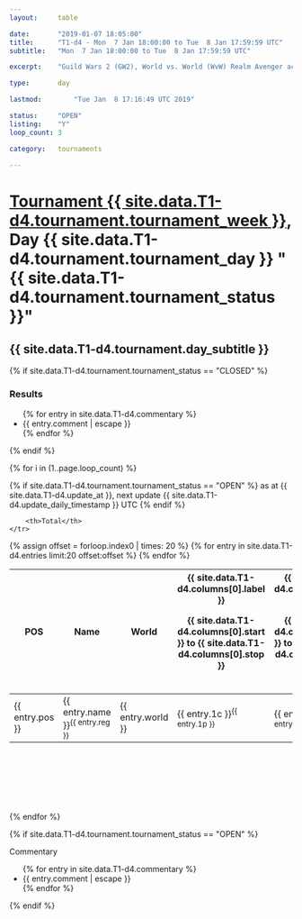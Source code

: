 ```yaml
---
layout: 	table

date: 		"2019-01-07 18:05:00"
title: 		"T1-d4 - Mon  7 Jan 18:00:00 to Tue  8 Jan 17:59:59 UTC"
subtitle: 	"Mon  7 Jan 18:00:00 to Tue  8 Jan 17:59:59 UTC"

excerpt:    "Guild Wars 2 (GW2), World vs. World (WvW) Realm Avenger achivement Tournament. \"Every Kill Counts\""

type:       day

lastmod: 		"Tue Jan  8 17:16:49 UTC 2019"

status:     "OPEN"
listing:    "Y"
loop_count: 3

category: 	tournaments

---
```

<div class="table_header">
    <h1><a href="{{ site.data.T1-d4.tournament.week_url }}">Tournament {{ site.data.T1-d4.tournament.tournament_week }}</a>, Day {{ site.data.T1-d4.tournament.tournament_day }} "{{ site.data.T1-d4.tournament.tournament_status }}"</h1>
    <h2>{{ site.data.T1-d4.tournament.day_subtitle }}</h2> 
</div>

{% if site.data.T1-d4.tournament.tournament_status == "CLOSED" %} 
<div class="commentary">
  <h3>Results</h3>
  <ul>
    {% for entry in site.data.T1-d4.commentary %}
    <li class="commentary_list">{{ entry.comment | escape }}</li>
    {% endfor %}
  </ul>
</div>
{% endif %}


{% for i in (1..page.loop_count) %}

{% if site.data.T1-d4.tournament.tournament_status == "OPEN" %} 
<span class="table_nextupdate">as at {{ site.data.T1-d4.update_at }}, next update {{ site.data.T1-d4.update_daily_timestamp }} UTC</span> 
{% endif %}

<table class="day_table">
  <colgroup>
    <col style="width:18px">
    <col style="width:55px">
    <col style="width:55px">
    <col style="width:12px">
    <col style="width:12px">
    <col style="width:12px">
    <col style="width:12px">
    <col style="width:12px">
    <col style="width:12px">
    <col style="width:12px">
    <col style="width:12px">
    <col style="width:12px">
    <col style="width:12px">
    <col style="width:12px">
    <col style="width:12px">
    <col style="width:12px">
    <col style="width:12px">
    <col style="width:12px">
    <col style="width:12px">
    <col style="width:12px">
    <col style="width:12px">
    <col style="width:12px">
    <col style="width:12px">
    <col style="width:12px">
    <col style="width:12px">
    <col style="width:12px">
    <col style="width:12px">
    <col style="width:18px">
  </colgroup>  
  <thead>
    <tr>
        <th>POS</th>
        <th class="AlignLeft">Name</th>
        <th class="AlignLeft">World</th>

<th><div class="label">{{ site.data.T1-d4.columns[0].label }}<p class="onhover">{{ site.data.T1-d4.columns[0].start }} to {{ site.data.T1-d4.columns[0].stop }}</p></div>​</th>
<th><div class="label">{{ site.data.T1-d4.columns[1].label }}<p class="onhover">{{ site.data.T1-d4.columns[1].start }} to {{ site.data.T1-d4.columns[1].stop }}</p></div>​</th>
<th><div class="label">{{ site.data.T1-d4.columns[2].label }}<p class="onhover">{{ site.data.T1-d4.columns[2].start }} to {{ site.data.T1-d4.columns[2].stop }}</p></div>​</th>
<th><div class="label">{{ site.data.T1-d4.columns[3].label }}<p class="onhover">{{ site.data.T1-d4.columns[3].start }} to {{ site.data.T1-d4.columns[3].stop }}</p></div>​</th>
<th><div class="label">{{ site.data.T1-d4.columns[4].label }}<p class="onhover">{{ site.data.T1-d4.columns[4].start }} to {{ site.data.T1-d4.columns[4].stop }}</p></div>​</th>
<th><div class="label">{{ site.data.T1-d4.columns[5].label }}<p class="onhover">{{ site.data.T1-d4.columns[5].start }} to {{ site.data.T1-d4.columns[5].stop }}</p></div>​</th>
<th><div class="label">{{ site.data.T1-d4.columns[6].label }}<p class="onhover">{{ site.data.T1-d4.columns[6].start }} to {{ site.data.T1-d4.columns[6].stop }}</p></div>​</th>
<th><div class="label">{{ site.data.T1-d4.columns[7].label }}<p class="onhover">{{ site.data.T1-d4.columns[7].start }} to {{ site.data.T1-d4.columns[7].stop }}</p></div>​</th>
<th><div class="label">{{ site.data.T1-d4.columns[8].label }}<p class="onhover">{{ site.data.T1-d4.columns[8].start }} to {{ site.data.T1-d4.columns[8].stop }}</p></div>​</th>
<th><div class="label">{{ site.data.T1-d4.columns[9].label }}<p class="onhover">{{ site.data.T1-d4.columns[9].start }} to {{ site.data.T1-d4.columns[9].stop }}</p></div>​</th>
<th><div class="label">{{ site.data.T1-d4.columns[10].label }}<p class="onhover">{{ site.data.T1-d4.columns[10].start }} to {{ site.data.T1-d4.columns[10].stop }}</p></div>​</th>

<th><div class="label">{{ site.data.T1-d4.columns[11].label }}<p class="onhover">{{ site.data.T1-d4.columns[11].start }} to {{ site.data.T1-d4.columns[11].stop }}</p></div>​</th>
<th><div class="label">{{ site.data.T1-d4.columns[12].label }}<p class="onhover">{{ site.data.T1-d4.columns[12].start }} to {{ site.data.T1-d4.columns[12].stop }}</p></div>​</th>
<th><div class="label">{{ site.data.T1-d4.columns[13].label }}<p class="onhover">{{ site.data.T1-d4.columns[13].start }} to {{ site.data.T1-d4.columns[13].stop }}</p></div>​</th>
<th><div class="label">{{ site.data.T1-d4.columns[14].label }}<p class="onhover">{{ site.data.T1-d4.columns[14].start }} to {{ site.data.T1-d4.columns[14].stop }}</p></div>​</th>
<th><div class="label">{{ site.data.T1-d4.columns[15].label }}<p class="onhover">{{ site.data.T1-d4.columns[15].start }} to {{ site.data.T1-d4.columns[15].stop }}</p></div>​</th>
<th><div class="label">{{ site.data.T1-d4.columns[16].label }}<p class="onhover">{{ site.data.T1-d4.columns[16].start }} to {{ site.data.T1-d4.columns[16].stop }}</p></div>​</th>
<th><div class="label">{{ site.data.T1-d4.columns[17].label }}<p class="onhover">{{ site.data.T1-d4.columns[17].start }} to {{ site.data.T1-d4.columns[17].stop }}</p></div>​</th>
<th><div class="label">{{ site.data.T1-d4.columns[18].label }}<p class="onhover">{{ site.data.T1-d4.columns[18].start }} to {{ site.data.T1-d4.columns[18].stop }}</p></div>​</th>
<th><div class="label">{{ site.data.T1-d4.columns[19].label }}<p class="onhover">{{ site.data.T1-d4.columns[19].start }} to {{ site.data.T1-d4.columns[19].stop }}</p></div>​</th>
<th><div class="label">{{ site.data.T1-d4.columns[20].label }}<p class="onhover">{{ site.data.T1-d4.columns[20].start }} to {{ site.data.T1-d4.columns[20].stop }}</p></div>​</th>

<th><div class="label">{{ site.data.T1-d4.columns[21].label }}<p class="onhover">{{ site.data.T1-d4.columns[21].start }} to {{ site.data.T1-d4.columns[21].stop }}</p></div>​</th>
<th><div class="label">{{ site.data.T1-d4.columns[22].label }}<p class="onhover">{{ site.data.T1-d4.columns[22].start }} to {{ site.data.T1-d4.columns[22].stop }}</p></div>​</th>
<th><div class="label">{{ site.data.T1-d4.columns[23].label }}<p class="onhover">{{ site.data.T1-d4.columns[23].start }} to {{ site.data.T1-d4.columns[23].stop }}</p></div>​</th>

        <th>Total</th>
    </tr>
  </thead>
  {% assign offset = forloop.index0 | times: 20 %}
<tbody>
{% for entry in site.data.T1-d4.entries limit:20 offset:offset %}
  <tr>
    <td class="pl{{ entry.pos }}">{{ entry.pos }}</td>
    <td class="AlignLeft">{{ entry.name }}<sup>{{ entry.reg }}</sup></td>
    <td class="AlignLeft">{{ entry.world }}</td>
    <td class="pl{{ entry.1p }}">{{ entry.1c }}<sup>{{ entry.1p }}</sup></td>
    <td class="pl{{ entry.2p }}">{{ entry.2c }}<sup>{{ entry.2p }}</sup></td>
    <td class="pl{{ entry.3p }}">{{ entry.3c }}<sup>{{ entry.3p }}</sup></td>
    <td class="pl{{ entry.4p }}">{{ entry.4c }}<sup>{{ entry.4p }}</sup></td>
    <td class="pl{{ entry.5p }}">{{ entry.5c }}<sup>{{ entry.5p }}</sup></td>
    <td class="pl{{ entry.6p }}">{{ entry.6c }}<sup>{{ entry.6p }}</sup></td>
    <td class="pl{{ entry.7p }}">{{ entry.7c }}<sup>{{ entry.7p }}</sup></td>
    <td class="pl{{ entry.8p }}">{{ entry.8c }}<sup>{{ entry.8p }}</sup></td>
    <td class="pl{{ entry.9p }}">{{ entry.9c }}<sup>{{ entry.9p }}</sup></td>
    <td class="pl{{ entry.10p }}">{{ entry.10c }}<sup>{{ entry.10p }}</sup></td>
    <td class="pl{{ entry.11p }}">{{ entry.11c }}<sup>{{ entry.11p }}</sup></td>
    <td class="pl{{ entry.12p }}">{{ entry.12c }}<sup>{{ entry.12p }}</sup></td>
    <td class="pl{{ entry.13p }}">{{ entry.13c }}<sup>{{ entry.13p }}</sup></td>
    <td class="pl{{ entry.14p }}">{{ entry.14c }}<sup>{{ entry.14p }}</sup></td>
    <td class="pl{{ entry.15p }}">{{ entry.15c }}<sup>{{ entry.15p }}</sup></td>
    <td class="pl{{ entry.16p }}">{{ entry.16c }}<sup>{{ entry.16p }}</sup></td>
    <td class="pl{{ entry.17p }}">{{ entry.17c }}<sup>{{ entry.17p }}</sup></td>
    <td class="pl{{ entry.18p }}">{{ entry.18c }}<sup>{{ entry.18p }}</sup></td>
    <td class="pl{{ entry.19p }}">{{ entry.19c }}<sup>{{ entry.19p }}</sup></td>
    <td class="pl{{ entry.20p }}">{{ entry.20c }}<sup>{{ entry.20p }}</sup></td>
    <td class="pl{{ entry.21p }}">{{ entry.21c }}<sup>{{ entry.21p }}</sup></td>
    <td class="pl{{ entry.22p }}">{{ entry.22c }}<sup>{{ entry.22p }}</sup></td>
    <td class="pl{{ entry.23p }}">{{ entry.23c }}<sup>{{ entry.23p }}</sup></td>
    <td class="pl{{ entry.24p }}">{{ entry.24c }}<sup>{{ entry.24p }}</sup></td>
    <td>{{ entry.total }}</td>
  </tr>
{% endfor %}  
</tbody>
</table>
<div class="leaderboard">
  <script async src="//pagead2.googlesyndication.com/pagead/js/adsbygoogle.js"></script>
  <!-- 728x90 -->
  <ins class="adsbygoogle"
       style="display:inline-block;width:728px;height:90px"
       data-ad-client="ca-pub-3274917281288240"
       data-ad-slot="3870538733"></ins>
  <script>
  (adsbygoogle = window.adsbygoogle || []).push({});
  </script>    
</div>
<br />
{% endfor %}

{% if site.data.T1-d4.tournament.tournament_status == "OPEN" %} 
<div class="commentary">
  <span class="commentary_title">Commentary</span>
  <ul>
    {% for entry in site.data.T1-d4.commentary %}
    <li class="commentary_list">{{ entry.comment | escape }}</li>
    {% endfor %}
  </ul>
</div>
{% endif %}


